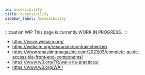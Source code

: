 ```yaml
---
id: accessibility
title: Accessibility
sidebar_label: Accessibility
---
```


:::caution WIP
This page is currently WORK IN PROGRESS.
:::

- https://wave.webaim.org/
- https://webaim.org/resources/contrastchecker/
- https://www.smashingmagazine.com/2021/03/complete-guide-accessible-front-end-components/
- https://www.w3.org/TR/wai-aria-practices/
- https://www.w3.org/WAI/
